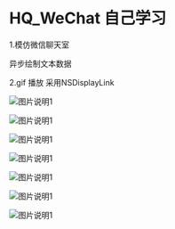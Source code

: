 # HQ_WeChat  自己学习

1.模仿微信聊天室 


 异步绘制文本数据
 
 
2.gif 播放 采用NSDisplayLink 


![图片说明1](https://github.com/huangqizhan/HQ_WeChat/blob/master/HQ_WeCaht/175658.png)

![图片说明1](https://github.com/huangqizhan/HQ_WeChat/blob/master/HQ_WeCaht/175658.png)


![图片说明1](https://github.com/huangqizhan/HQ_WeChat/blob/master/HQ_WeCaht/175658.png)


![图片说明1](https://github.com/huangqizhan/HQ_WeChat/blob/master/HQ_WeCaht/175658.png)


![图片说明1](https://github.com/huangqizhan/HQ_WeChat/blob/master/HQ_WeCaht/175658.png)


![图片说明1](https://github.com/huangqizhan/HQ_WeChat/blob/master/HQ_WeCaht/screenshort/175658.png)


![图片说明1](https://github.com/huangqizhan/HQ_WeChat/blob/master/HQ_WeCaht/175658.png)



